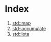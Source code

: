 # Index
1. [std::map](std_map.md)
2. [std::accumulate](std_accumulate.md)
3. [std::iota](std_iota.md)